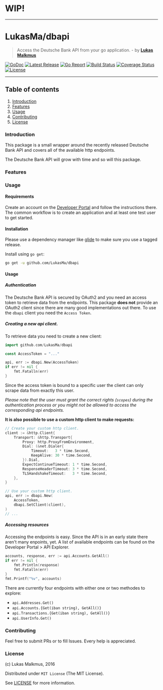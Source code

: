 # WIP!

---

# LukasMa/dbapi
> Access the Deutsche Bank API from your go application. - by **[Lukas Malkmus](https://github.com/LukasMa)**

[![GoDoc][docs_badge]][docs]
[![Latest Release][release_badge]][release]
[![Go Report][report_badge]][report]
[![Build Status][build_badge]][build]
[![Coverage Status][coverage_badge]][coverage]
[![License][license_badge]][license]

---

## Table of contents
1. [Introduction](#introduction)
2. [Features](#features)
3. [Usage](#usage)
4. [Contributing](#contributing)
5. [License](#License)

### Introduction
This package is a small wrapper around the recently released Deutsche Bank API
and covers all of the available http endpoints.

The Deutsche Bank API will grow with time and so will this package.

### Features

### Usage
#### Requirements
Create an account on the [Developer Portal](https://developer.db.com) and follow
the instructions there. The common workflow is to create an application and at
least one test user to get started.

#### Installation
Please use a dependency manager like [glide](http://glide.sh) to make sure you
use a tagged release.

Install using `go get`:
```bash
go get -u github.com/LukasMa/dbapi
```

#### Usage
##### Authentication
The Deutsche Bank API is secured by OAuth2 and you need an access token to
retrieve data from the endpoints. This package **does not** provide an OAuth2
client since there are many good implementations out there. To use the `dbapi`
client you need the `Access Token`.

##### Creating a new api client.
To retrieve data you need to create a new client:
```go
import github.com/LukasMa/dbapi

const AccessToken = "..."

api, err := dbapi.New(AccessToken)
if err != nil {
    fmt.Fatalln(err)
}
```

Since the access token is bound to a specific user the client can only scrape
data from exactly this user.

_Please note that the user must grant the correct rights (`scopes`) during the
authentication process or you might not be allowed to access the corresponding
api endpoints._

**It is also possible to use a custom http client to make requests:**
```go
// Create your custom http client.
client := &http.Client{
    Transport: &http.Transport{
        Proxy: http.ProxyFromEnvironment,
        Dial: (&net.Dialer{
            Timeout:   3 * time.Second,
            KeepAlive: 30 * time.Second,
        }).Dial,
        ExpectContinueTimeout: 1 * time.Second,
        ResponseHeaderTimeout: 3 * time.Second,
        TLSHandshakeTimeout:   3 * time.Second,
    },
}

// Use your custom http client.
api, err := dbapi.New(
    AccessToken,
    dbapi.SetClient(client),
)
// ...
```

##### Accessing resources
Accessing the endpoints is easy. Since the API is in an early state there aren't
many enpoints, yet. A list of available endpoints can be found on the
Developer Portal > API Explorer.

```go
accounts, response, err := api.Accounts.GetAll()
if err != nil {
    fmt.Println(response)
    fmt.Fatalln(err)
}
fmt.Printf("%v", accounts)
```

There are currently four endpoints with either one or two methodes to explore:
  - `api.Addresses.Get()`
  - `api.Accounts.{Get(iban string), GetAll()}`
  - `api.Transactions.{Get(iban string), GetAll()}`
  - `api.UserInfo.Get()`

### Contributing
Feel free to submit PRs or to fill Issues. Every help is appreciated.

### License
(c) Lukas Malkmus, 2016

Distributed under `MIT License` (The MIT License).

See [LICENSE](LICENSE) for more information.


[docs]: https://godoc.org/github.com/LukasMa/dbapi
[docs_badge]: https://godoc.org/github.com/LukasMa/dbapi?status.svg
[release]: https://github.com/LukasMa/dbapi/releases
[release_badge]: https://img.shields.io/github/release/LukasMa/dbapi.svg
[report]: https://goreportcard.com/report/github.com/LukasMa/dbapi
[report_badge]: https://goreportcard.com/badge/github.com/LukasMa/dbapi
[build]: https://travis-ci.org/LukasMa/dbapi
[build_badge]: https://travis-ci.org/LukasMa/dbapi.svg
[coverage]: https://coveralls.io/github/LukasMa/dbapi?branch=master
[coverage_badge]: https://coveralls.io/repos/github/LukasMa/dbapi/badge.svg?branch=master
[license]: https://opensource.org/licenses/MIT
[license_badge]: https://img.shields.io/badge/license-MIT-blue.svg
